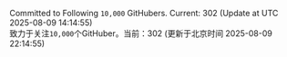 Committed to Following `10,000` GitHubers. Current: <!-- FOLLOWING_COUNT -->302<!-- FOLLOWING_COUNT --> (Update at UTC <!-- LAST_UPDATED -->2025-08-09 14:14:55<!-- LAST_UPDATED -->)<br>
致力于关注`10,000`个GitHuber。当前：<!-- FOLLOWING_COUNT -->302<!-- FOLLOWING_COUNT --> (更新于北京时间 <!-- LAST_UPDATED_CST -->2025-08-09 22:14:55<!-- LAST_UPDATED_CST -->)
